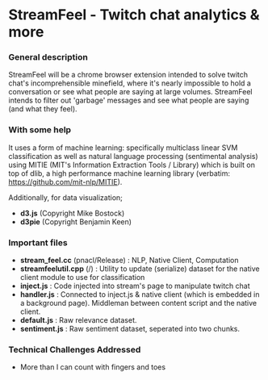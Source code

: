 # StreamFeel - Twitch chat analytics &amp; more

### General description

StreamFeel will be a chrome browser extension intended to solve twitch chat's incomprehensible minefield, where it's nearly impossible to hold a conversation or see what people are saying at large volumes. StreamFeel intends to filter out 'garbage' messages and see what people are saying (and what they feel).

### With some help

It uses a form of machine learning: specifically multiclass linear SVM classification as well as natural language processing (sentimental analysis) using MITIE (MIT's Information Extraction Tools / Library) which is built on top of dlib, a high performance machine learning library (verbatim: https://github.com/mit-nlp/MITIE). 

Additionally, for data visualization;
* **d3.js**
(Copyright Mike Bostock)
* **d3pie**
(Copyright Benjamin Keen)

### Important files
* **stream_feel.cc** (pnacl/Release)
: NLP, Native Client, Computation
* **streamfeelutil.cpp** (/) 
: Utility to update (serialize) dataset for
the native client module to use for classification
* **inject.js** 
: Code injected into stream's page to manipulate twitch chat
* **handler.js** 
: Connected to inject.js & native client (which is embedded in a background page). Middleman between content script and the native client.
* **default.js** 
: Raw relevance dataset.
* **sentiment.js** 
: Raw sentiment dataset, seperated into two chunks.

### Technical Challenges Addressed
* More than I can count with fingers and toes



